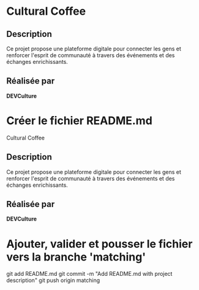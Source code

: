 # Cultural Coffee

## Description

Ce projet propose une plateforme digitale pour connecter les gens et renforcer l'esprit de communauté à travers des événements et des échanges enrichissants.

## Réalisée par

**DEVCulture**
# Créer le fichier README.md
 Cultural Coffee

## Description

Ce projet propose une plateforme digitale pour connecter les gens et renforcer l'esprit de communauté à travers des événements et des échanges enrichissants.

## Réalisée par

**DEVCulture** 

# Ajouter, valider et pousser le fichier vers la branche 'matching'
git add README.md
git commit -m "Add README.md with project description"
git push origin matching
